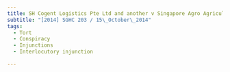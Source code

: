 ```yaml
---
title: SH Cogent Logistics Pte Ltd and another v Singapore Agro Agricultural Pte Ltd and others 
subtitle: "[2014] SGHC 203 / 15\_October\_2014"
tags:
  - Tort
  - Conspiracy
  - Injunctions
  - Interlocutory injunction

---
```


